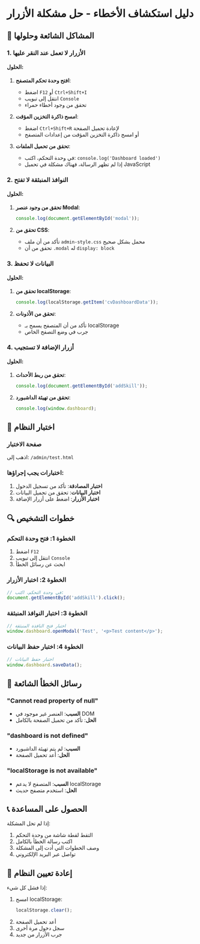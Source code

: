 # دليل استكشاف الأخطاء - حل مشكلة الأزرار

## 🔧 المشاكل الشائعة وحلولها

### 1. الأزرار لا تعمل عند النقر عليها

#### الحلول:
1. **افتح وحدة تحكم المتصفح**:
   - اضغط `F12` أو `Ctrl+Shift+I`
   - انتقل إلى تبويب `Console`
   - تحقق من وجود أخطاء حمراء

2. **امسح ذاكرة التخزين المؤقت**:
   - اضغط `Ctrl+Shift+R` لإعادة تحميل الصفحة
   - أو امسح ذاكرة التخزين المؤقت من إعدادات المتصفح

3. **تحقق من تحميل الملفات**:
   - في وحدة التحكم، اكتب: `console.log('Dashboard loaded')`
   - إذا لم تظهر الرسالة، فهناك مشكلة في تحميل JavaScript

### 2. النوافذ المنبثقة لا تفتح

#### الحلول:
1. **تحقق من وجود عنصر Modal**:
   ```javascript
   console.log(document.getElementById('modal'));
   ```

2. **تحقق من CSS**:
   - تأكد من أن ملف `admin-style.css` محمل بشكل صحيح
   - تحقق من أن `.modal` له `display: block`

### 3. البيانات لا تحفظ

#### الحلول:
1. **تحقق من localStorage**:
   ```javascript
   console.log(localStorage.getItem('cvDashboardData'));
   ```

2. **تحقق من الأذونات**:
   - تأكد من أن المتصفح يسمح بـ localStorage
   - جرب في وضع التصفح الخاص

### 4. أزرار الإضافة لا تستجيب

#### الحلول:
1. **تحقق من ربط الأحداث**:
   ```javascript
   console.log(document.getElementById('addSkill'));
   ```

2. **تحقق من تهيئة الداشبورد**:
   ```javascript
   console.log(window.dashboard);
   ```

## 🧪 اختبار النظام

### صفحة الاختبار
اذهب إلى: `/admin/test.html`

### اختبارات يجب إجراؤها:
1. **اختبار المصادقة**: تأكد من تسجيل الدخول
2. **اختبار البيانات**: تحقق من تحميل البيانات
3. **اختبار الأزرار**: اضغط على أزرار الإضافة

## 🔍 خطوات التشخيص

### الخطوة 1: فتح وحدة التحكم
1. اضغط `F12`
2. انتقل إلى تبويب `Console`
3. ابحث عن رسائل الخطأ

### الخطوة 2: اختبار الأزرار
```javascript
// في وحدة التحكم، اكتب:
document.getElementById('addSkill').click();
```

### الخطوة 3: اختبار النوافذ المنبثقة
```javascript
// اختبار فتح النافذة المنبثقة
window.dashboard.openModal('Test', '<p>Test content</p>');
```

### الخطوة 4: اختبار حفظ البيانات
```javascript
// اختبار حفظ البيانات
window.dashboard.saveData();
```

## 🚨 رسائل الخطأ الشائعة

### "Cannot read property of null"
- **السبب**: العنصر غير موجود في DOM
- **الحل**: تأكد من تحميل الصفحة بالكامل

### "dashboard is not defined"
- **السبب**: لم يتم تهيئة الداشبورد
- **الحل**: أعد تحميل الصفحة

### "localStorage is not available"
- **السبب**: المتصفح لا يدعم localStorage
- **الحل**: استخدم متصفح حديث

## 📞 الحصول على المساعدة

إذا لم تحل المشكلة:
1. التقط لقطة شاشة من وحدة التحكم
2. اكتب رسالة الخطأ بالكامل
3. وصف الخطوات التي أدت إلى المشكلة
4. تواصل عبر البريد الإلكتروني

## 🔄 إعادة تعيين النظام

إذا فشل كل شيء:
1. امسح localStorage:
   ```javascript
   localStorage.clear();
   ```
2. أعد تحميل الصفحة
3. سجل دخول مرة أخرى
4. جرب الأزرار من جديد